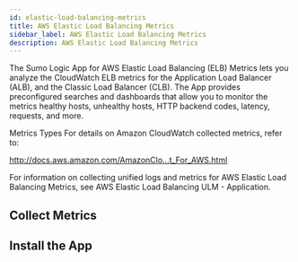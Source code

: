 ```yaml
---
id: elastic-load-balancing-metrics
title: AWS Elastic Load Balancing Metrics
sidebar_label: AWS Elastic Load Balancing Metrics
description: AWS Elastic Load Balancing Metrics
---
```



The Sumo Logic App for AWS Elastic Load Balancing (ELB) Metrics lets you analyze the CloudWatch ELB metrics for the Application Load Balancer (ALB), and the Classic Load Balancer (CLB). The App provides preconfigured searches and dashboards that allow you to monitor the metrics healthy hosts, unhealthy hosts, HTTP backend codes, latency, requests, and more.

Metrics Types
For details on Amazon CloudWatch collected metrics, refer to:

http://docs.aws.amazon.com/AmazonClo...t_For_AWS.html

For information on collecting unified logs and metrics for AWS Elastic Load Balancing Metrics, see AWS Elastic Load Balancing ULM - Application.

## Collect Metrics

## Install the App
